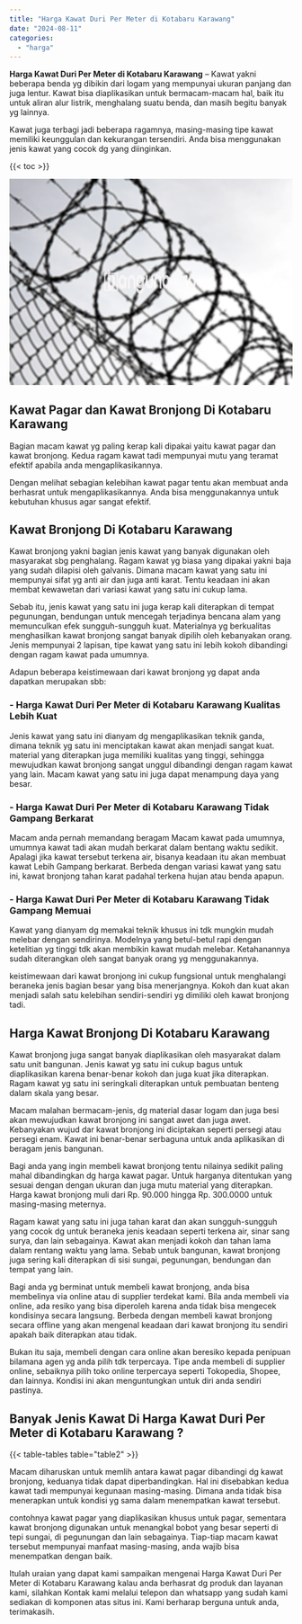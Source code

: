 ```yaml
---
title: "Harga Kawat Duri Per Meter di Kotabaru Karawang"
date: "2024-08-11"
categories: 
  - "harga"
---
```


**Harga Kawat Duri Per Meter di Kotabaru Karawang** – Kawat yakni beberapa benda yg dibikin dari logam yang mempunyai ukuran panjang dan juga lentur. Kawat bisa diaplikasikan untuk bermacam-macam hal, baik itu untuk aliran alur listrik, menghalang suatu benda, dan masih begitu banyak yg lainnya.

Kawat juga terbagi jadi beberapa ragamnya, masing-masing tipe kawat memiliki keunggulan dan kekurangan tersendiri. Anda bisa menggunakan jenis kawat yang cocok dg yang diinginkan.

{{< toc >}}

![Harga Kawat Duri Per Meter di Kotabaru Karawang](/images/jual-kawat-murah39.png)

## Kawat Pagar dan Kawat Bronjong Di Kotabaru Karawang

Bagian macam kawat yg paling kerap kali dipakai yaitu kawat pagar dan kawat bronjong. Kedua ragam kawat tadi mempunyai mutu yang teramat efektif apabila anda mengaplikasikannya.

Dengan melihat sebagian kelebihan kawat pagar tentu akan membuat anda berhasrat untuk mengaplikasikannya. Anda bisa menggunakannya untuk kebutuhan khusus agar sangat efektif.

## Kawat Bronjong Di Kotabaru Karawang

Kawat bronjong yakni bagian jenis kawat yang banyak digunakan oleh masyarakat sbg penghalang. Ragam kawat yg biasa yang dipakai yakni baja yang sudah dilapisi oleh galvanis. Dimana macam kawat yang satu ini mempunyai sifat yg anti air dan juga anti karat. Tentu keadaan ini akan membat kewawetan dari variasi kawat yang satu ini cukup lama.

Sebab itu, jenis kawat yang satu ini juga kerap kali diterapkan di tempat pegunungan, bendungan untuk mencegah terjadinya bencana alam yang memunculkan efek sungguh-sungguh kuat. Materialnya yg berkualitas menghasilkan kawat bronjong sangat banyak dipilih oleh kebanyakan orang. Jenis mempunyai 2 lapisan, tipe kawat yang satu ini lebih kokoh dibandingi dengan ragam kawat pada umumnya.

Adapun beberapa keistimewaan dari kawat bronjong yg dapat anda dapatkan merupakan sbb:

### \- Harga Kawat Duri Per Meter di Kotabaru Karawang Kualitas Lebih Kuat

Jenis kawat yang satu ini dianyam dg mengaplikasikan teknik ganda, dimana teknik yg satu ini menciptakan kawat akan menjadi sangat kuat. material yang diterapkan juga memiliki kualitas yang tinggi, sehingga mewujudkan kawat bronjong sangat unggul dibandingi dengan ragam kawat yang lain. Macam kawat yang satu ini juga dapat menampung daya yang besar.

### \- Harga Kawat Duri Per Meter di Kotabaru Karawang Tidak Gampang Berkarat

Macam anda pernah memandang beragam Macam kawat pada umumnya, umumnya kawat tadi akan mudah berkarat dalam bentang waktu sedikit. Apalagi jika kawat tersebut terkena air, bisanya keadaan itu akan membuat kawat Lebih Gampang berkarat. Berbeda dengan variasi kawat yang satu ini, kawat bronjong tahan karat padahal terkena hujan atau benda apapun.

### \- Harga Kawat Duri Per Meter di Kotabaru Karawang Tidak Gampang Memuai

Kawat yang dianyam dg memakai teknik khusus ini tdk mungkin mudah melebar dengan sendirinya. Modelnya yang betul-betul rapi dengan ketelitian yg tinggi tdk akan membikin kawat mudah melebar. Ketahanannya sudah diterangkan oleh sangat banyak orang yg menggunakannya.

keistimewaan dari kawat bronjong ini cukup fungsional untuk menghalangi beraneka jenis bagian besar yang bisa menerjangnya. Kokoh dan kuat akan menjadi salah satu kelebihan sendiri-sendiri yg dimiliki oleh kawat bronjong tadi.

## Harga Kawat Bronjong Di Kotabaru Karawang

Kawat bronjong juga sangat banyak diaplikasikan oleh masyarakat dalam satu unit bangunan. Jenis kawat yg satu ini cukup bagus untuk diaplikasikan karena benar-benar kokoh dan juga kuat jika diterapkan. Ragam kawat yg satu ini seringkali diterapkan untuk pembuatan benteng dalam skala yang besar.

Macam malahan bermacam-jenis, dg material dasar logam dan juga besi akan mewujudkan kawat bronjong ini sangat awet dan juga awet. Kebanyakan wujud dar kawat bronjong ini diciptakan seperti persegi atau persegi enam. Kawat ini benar-benar serbaguna untuk anda aplikasikan di beragam jenis bangunan.

Bagi anda yang ingin membeli kawat bronjong tentu nilainya sedikit paling mahal dibandingkan dg harga kawat pagar. Untuk harganya ditentukan yang sesuai dengan dengan ukuran dan juga mutu material yang diterapkan. Harga kawat bronjong muli dari Rp. 90.000 hingga Rp. 300.0000 untuk masing-masing meternya.

Ragam kawat yang satu ini juga tahan karat dan akan sungguh-sungguh yang cocok dg untuk beraneka jenis keadaan seperti terkena air, sinar sang surya, dan lain sebagainya. Kawat akan menjadi kokoh dan tahan lama dalam rentang waktu yang lama. Sebab untuk bangunan, kawat bronjong juga sering kali diterapkan di sisi sungai, pegunungan, bendungan dan tempat yang lain.

Bagi anda yg berminat untuk membeli kawat bronjong, anda bisa membelinya via online atau di supplier terdekat kami. Bila anda membeli via online, ada resiko yang bisa diperoleh karena anda tidak bisa mengecek kondisinya secara langsung. Berbeda dengan membeli kawat bronjong secara offline yang akan mengenal keadaan dari kawat bronjong itu sendiri apakah baik diterapkan atau tidak.

Bukan itu saja, membeli dengan cara online akan beresiko kepada penipuan bilamana agen yg anda pilih tdk terpercaya. Tipe anda membeli di supplier online, sebaiknya pilih toko online terpercaya seperti Tokopedia, Shopee, dan lainnya. Kondisi ini akan menguntungkan untuk diri anda sendiri pastinya.

## Banyak Jenis Kawat Di Harga Kawat Duri Per Meter di Kotabaru Karawang ?

{{< table-tables table="table2" >}}

Macam diharuskan untuk memlih antara kawat pagar dibandingi dg kawat bronjong, keduanya tidak dapat diperbandingkan. Hal ini disebabkan kedua kawat tadi mempunyai kegunaan masing-masing. Dimana anda tidak bisa menerapkan untuk kondisi yg sama dalam menempatkan kawat tersebut.

contohnya kawat pagar yang diaplikasikan khusus untuk pagar, sementara kawat bronjong digunakan untuk menangkal bobot yang besar seperti di tepi sungai, di pegunungan dan lain sebagainya. Tiap-tiap macam kawat tersebut mempunyai manfaat masing-masing, anda wajib bisa menempatkan dengan baik.

Itulah uraian yang dapat kami sampaikan mengenai Harga Kawat Duri Per Meter di Kotabaru Karawang kalau anda berhasrat dg produk dan layanan kami, silahkan Kontak kami melalui telepon dan whatsapp yang sudah kami sediakan di komponen atas situs ini. Kami berharap berguna untuk anda, terimakasih.
